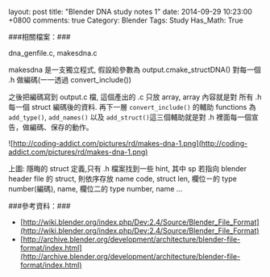layout: post
title: "Blender DNA study notes 1"
date: 2014-09-29 10:23:00 +0800
comments: true
Category: Blender
Tags: Study
Has_Math: True


###相關檔案：###

dna_genfile.c, makesdna.c

makesdna 是一支獨立程式, 假設給參數為 output.cmake_structDNA() 對每一個 .h 做編碼(一一透過 convert_include())

<!--More-->

之後把編碼寫到 output.c 檔, 這個產出的 .c 只放 array, array 內容就是對 所有 .h 每一個 struct 編碼後的資料. 再下一層 `convert_include()` 的輔助 functions 為 `add_type()`, `add_names()` 以及 `add_struct()`這三個輔助就是對 .h 裡面每一個宣告，做編碼、保存的動作。

![http://coding-addict.com/pictures/rd/makes-dna-1.png](http://coding-addict.com/pictures/rd/makes-dna-1.png)

上圖: 隱晦的 struct 定義,只有 .h 檔案找到一些 hint, 其中 sp 若指向 blender header file 的 struct, 則依序存放 name code, struct len, 欄位ㄧ的 type number(編碼), name, 欄位二的 type number, name ...

###參考資料：###

* [http://wiki.blender.org/index.php/Dev:2.4/Source/Blender_File_Format](http://wiki.blender.org/index.php/Dev:2.4/Source/Blender_File_Format)
* [http://archive.blender.org/development/architecture/blender-file-format/index.html](http://archive.blender.org/development/architecture/blender-file-format/index.html)
